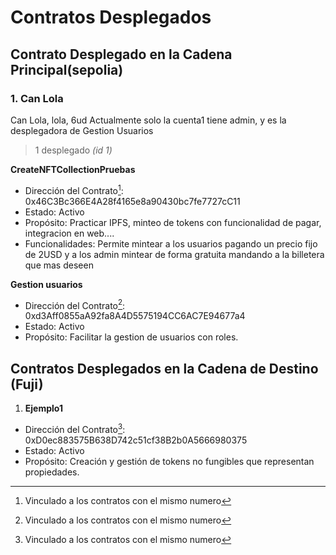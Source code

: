 # Contratos Desplegados

## Contrato Desplegado en la Cadena Principal(sepolia)

### 1.   Can Lola
   Can Lola, lola, 6ud
   Actualmente solo la cuenta1 tiene admin, y es la desplegadora de Gestion Usuarios
   > 1 desplegado *(id 1)*

   **CreateNFTCollectionPruebas**
   - Dirección del Contrato[^1]:
   0x46C3Bc366E4A28f4165e8a90430bc7fe7727cC11
   - Estado: Activo
   - Propósito: Practicar IPFS, minteo de tokens con funcionalidad de pagar, integracion en web....
   - Funcionalidades: Permite mintear a los usuarios pagando un precio fijo de 2USD y a los admin mintear de forma gratuita mandando a la billetera que mas deseen

   **Gestion usuarios**
   - Dirección del Contrato[^1]: 
   0xd3Aff0855aA92fa8A4D5575194CC6AC7E94677a4
   - Estado: Activo
   - Propósito: Facilitar la gestion de usuarios con roles.

## Contratos Desplegados en la Cadena de Destino (Fuji)

   1. **Ejemplo1**
   - Dirección del Contrato[^1]: 0xD0ec883575B638D742c51cf38B2b0A5666980375
   - Estado: Activo
   - Propósito: Creación y gestión de tokens no fungibles que representan propiedades.

[^1]: Vinculado a los contratos con el mismo numero


